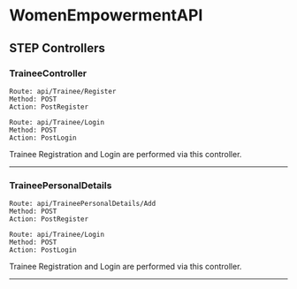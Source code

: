# WomenEmpowermentAPI

## STEP Controllers

### TraineeController
```
Route: api/Trainee/Register
Method: POST
Action: PostRegister
```

```
Route: api/Trainee/Login
Method: POST
Action: PostLogin
```

Trainee Registration and Login are performed via this controller.

---

### TraineePersonalDetails
```
Route: api/TraineePersonalDetails/Add
Method: POST
Action: PostRegister
```

```
Route: api/Trainee/Login
Method: POST
Action: PostLogin
```

Trainee Registration and Login are performed via this controller.

---
